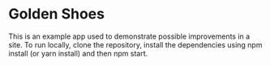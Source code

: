 # Golden Shoes

This is an example app used to demonstrate possible improvements in a site. To run locally, clone the repository, 
install the dependencies using npm install (or yarn install) and then npm start.